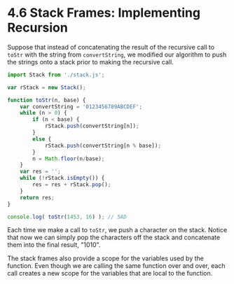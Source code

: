 # 4.6 Stack Frames: Implementing Recursion

Suppose that instead of concatenating the result of the recursive call to `toStr` with the string from `convertString`, we modified our algorithm to push the strings onto a stack prior to making the recursive call.

```js
import Stack from './stack.js';

var rStack = new Stack();

function toStr(n, base) {
    var convertString = '0123456789ABCDEF';
    while (n > 0) {
        if (n < base) {
            rStack.push(convertString[n]);
        }
        else {
            rStack.push(convertString[n % base]);
        }
        n = Math.floor(n/base);
    }
    var res = '';
    while (!rStack.isEmpty()) {
        res = res + rStack.pop();
    }
    return res;
}

console.log( toStr(1453, 16) ); // 5AD
```

Each time we make a call to `toStr`, we push a character on the stack. Notice that now we can simply pop the characters off the stack and concatenate them into the final result, "1010".

The stack frames also provide a scope for the variables used by the function. Even though we are calling the same function over and over, each call creates a new scope for the variables that are local to the function.

